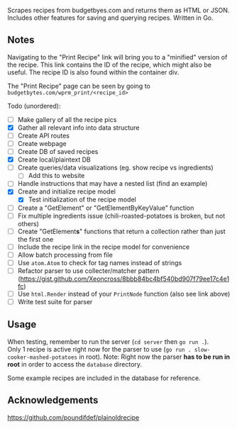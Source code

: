 Scrapes recipes from budgetbyes.com and returns them as HTML or JSON. Includes other features for saving and querying recipes. Written in Go.

## Notes

Navigating to the "Print Recipe" link will bring you to a "minified" version of the recipe. This link contains the ID of the recipe, which might also be useful. The recipe ID is also found within the container div.

The "Print Recipe" page can be seen by going to `budgetbytes.com/wprm_print/<recipe_id>`

Todo (unordered):

-   [ ] Make gallery of all the recipe pics
-   [x] Gather all relevant info into data structure
-   [ ] Create API routes
-   [ ] Create webpage
-   [ ] Create DB of saved recipes
-   [x] Create local/plaintext DB
-   [ ] Create queries/data visualizations (eg. show recipe vs ingredients)
    -   [ ] Add this to website
-   [ ] Handle instructions that may have a nested list (find an example)
-   [x] Create and initialize recipe model
    -   [x] Test initialization of the recipe model
-   [ ] Create a "GetElement" or "GetElementByKeyValue" function
-   [ ] Fix multiple ingredients issue (chili-roasted-potatoes is broken, but not others)
-   [ ] Create "GetElement**s**" functions that return a collection rather than just the first one
-   [ ] Include the recipe link in the recipe model for convenience
-   [ ] Allow batch processing from file
-   [ ] Use `atom.Atom` to check for tag names instead of strings
-   [ ] Refactor parser to use collecter/matcher pattern (https://gist.github.com/Xeoncross/8bbb84bc4bf540bd907f79ee17c4e1fc)
-   [ ] Use `html.Render` instead of your `PrintNode` function (also see link above)
-   [ ] Write test suite for parser

## Usage

When testing, remember to run the server (`cd server` then `go run .`).  
Only 1 recipe is active right now for the parser to use (`go run . slow-cooker-mashed-potatoes` in root).
Note: Right now the parser **has to be run in root** in order to access the `database` directory.

Some example recipes are included in the database for reference.

## Acknowledgements

https://github.com/poundifdef/plainoldrecipe
